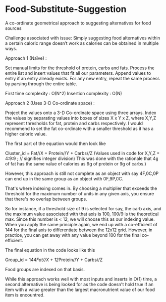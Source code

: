 # Food-Substitute-Suggestion
A co-ordinate geometrical approach to suggesting alternatives for food sources


Challenge associated with issue:
Simply suggesting food alternatives within a certain caloric range doesn’t work as calories can be obtained in multiple ways.

Approach 1 (Naïve) :

Set manual limits for the threshold of protein, carbs and fats. Process the entire list and insert values that fit all our parameters. Append values to entry if an entry already exists.
For any new entry, repeat the same process by parsing through the entire table.

First time complexity : O(N^2)
Insertion complexity : O(N)

Approach 2 (Uses 3-D Co-ordinate space) :

Project the values onto a 3-D Co-ordinate space using three arrays. Index the values by separating values into boxes of sizes X x Y x Z, where X,Y,Z represent thresholds for fat, protein and carbs respectively.
I would recommend to set the fat co-ordinate with a smaller threshold as it has a higher caloric value.

The first part of the equation would then look like

Cluster_id = Fat//X + Protein//Y + Carbs//Z
(Values used in code for X,Y,Z = 4:9:9 ; // signifies integer division)
This was done with the rationale that 4g of fat has the same value of calories as 9g of protein or 9g of carbs.)

However, this approach is still not complete as an object with say 4F,0C,0P can end up in the same group as an object with 0F,9P,0C.

That's where indexing comes in. By choosing a multiplier that exceeds the threshold for the maximum number of units in any given axis, you ensure that there's no overlap between groups.

So for instance, if a threshold size of 9 is selected for say, the carb axis, and the maximum value associated with that axis is 100, 100/9 is the theoretical max. Since this number is < 12, we will choose this as our indexing value.
When you apply the same principle again, we end up with a co-efficient of 144 for the final axis to differentiate between the 12x12 grid.
However, in practice, you can get away with any value beyond 100 for the final co-efficient.

The final equation in the code looks like this

Group_id = 144*Fat//X + 12*Protein//Y + Carbs//Z

Food groups are indexed on that basis.

While this approach works well with most inputs and inserts in O(1) time, a second alternative is being looked for as the code doesn't hold true 
if an item with a value greater than the largest macronutrient value of our food item is encountred.
